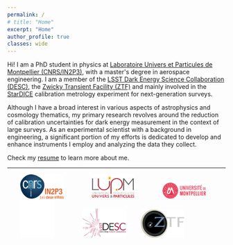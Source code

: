 ```yaml
---
permalink: /
# title: "Home"
excerpt: "Home"
author_profile: true
classes: wide
---
```


Hi! I am a PhD student in physics at [Laboratoire Univers et Particules de Montpellier (CNRS/IN2P3)](https://www.lupm.in2p3.fr/), with a master's degree in aerospace engineering.
I am a member of the [LSST Dark Energy Science Collaboration (DESC)](https://lsstdesc.org/), the [Zwicky Transient Facility (ZTF)](https://www.ztf.caltech.edu/) and mainly involved in the [StarDICE](https://www.aanda.org/articles/aa/abs/2023/02/aa44973-22/aa44973-22.html) calibration metrology experiment for next-generation surveys. 

Although I have a broad interest in various aspects of astrophysics and cosmology thematics, my primary research revolves around the reduction of calibration uncertainties for dark energy measurement in the context of large surveys. As an experimental scientist with a background in engineering, a significant portion of my efforts is dedicated to develop and enhance instruments I employ and analyzing the data they collect.

Check my [resume](/files/cv-kelian-sommer.pdf) to learn more about me. 

<hr style="height:2px;border-width:0;color:gray;background-color:gray"> 


<p float="left">
  <a href="https://www.in2p3.cnrs.fr/en"><img src="/images/home/logo-in2p3.png" width="100" hspace="30" /></a>
  <a href="https://www.lupm.in2p3.fr/en/homepage/"><img src="/images/home/logo-lupm.png" width="100" hspace="30" /></a>
  <a href="https://www.umontpellier.fr/en/"><img src="/images/home/logo-um.png" width="100" hspace="30"/></a>
  <img src="/images/home/logo-stardice.png" width="80" hspace="30"/>
  <a href="https://lsstdesc.org/"><img src="/images/home/logo-desc.png" width="100" hspace="30"/></a>
  <a href="https://www.ztf.caltech.edu/"><img src="/images/home/logo-ztf.png" width="100" /></a>
</p>

